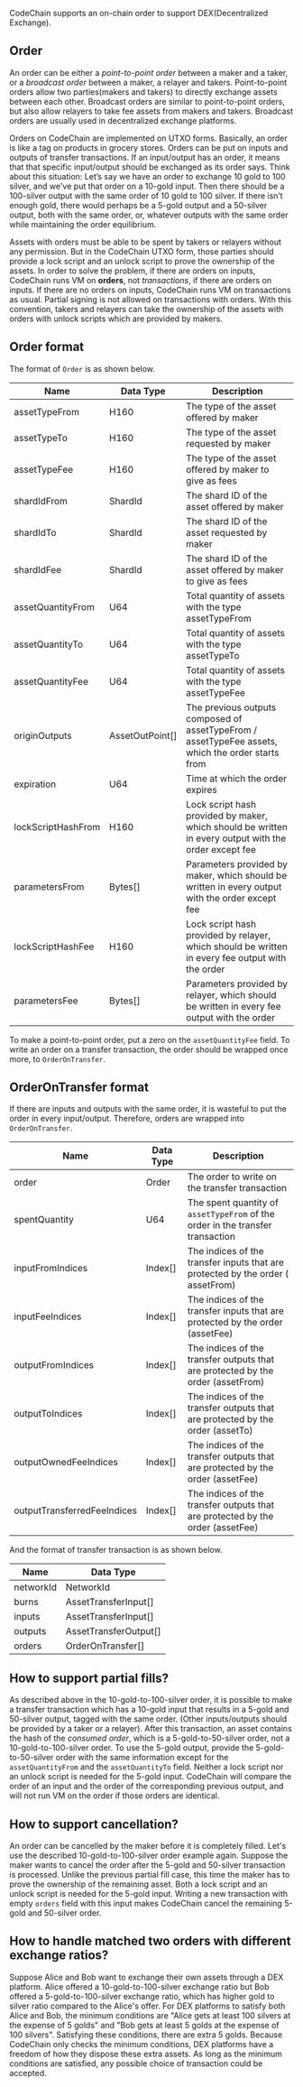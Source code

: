 CodeChain supports an on-chain order to support DEX(Decentralized Exchange).

## Order

An order can be either a _point-to-point order_ between a maker and a taker, or a _broadcast order_ between a maker, a relayer and takers.
Point-to-point orders allow two parties(makers and takers) to directly exchange assets between each other.
Broadcast orders are similar to point-to-point orders, but also allow relayers to take fee assets from makers and takers. Broadcast orders are usually used in decentralized exchange platforms.

Orders on CodeChain are implemented on UTXO forms.
Basically, an order is like a tag on products in grocery stores. Orders can be put on inputs and outputs of transfer transactions. If an input/output has an order, it means that that specific input/output should be exchanged as its order says. Think about this situation: Let’s say we have an order to exchange 10 gold to 100 silver, and we've put that order on a 10-gold input. Then there should be a 100-silver output with the same order of 10 gold to 100 silver. If there isn’t enough gold, there would perhaps be a 5-gold output and a 50-silver output, both with the same order, or, whatever outputs with the same order while maintaining the order equilibrium.

Assets with orders must be able to be spent by takers or relayers without any permission. But in the CodeChain UTXO form, those parties should provide a lock script and an unlock script to prove the ownership of the assets.  In order to solve the problem, if there are orders on inputs, CodeChain runs VM on **orders**, not *transactions*, if there are orders on inputs. If there are no orders on inputs, CodeChain runs VM on transactions as usual. Partial signing is not allowed on transactions with orders. With this convention, takers and relayers can take the ownership of the assets with orders with unlock scripts which are provided by makers.


## Order format

The format of `Order` is as shown below.

|        Name        |    Data Type    |                                                Description                                                |
|--------------------|-----------------|-----------------------------------------------------------------------------------------------------------|
| assetTypeFrom      | H160            | The type of the asset offered by maker                                                                    |
| assetTypeTo        | H160            | The type of the asset requested by maker                                                                  |
| assetTypeFee       | H160            | The type of the asset offered by maker to give as fees                                                    |
| shardIdFrom        | ShardId         | The shard ID of the asset offered by maker                                                                    |
| shardIdTo          | ShardId         | The shard ID of the asset requested by maker                                                                  |
| shardIdFee         | ShardId         | The shard ID of the asset offered by maker to give as fees                                                    |
| assetQuantityFrom    | U64             | Total quantity of assets with the type assetTypeFrom                                                        |
| assetQuantityTo      | U64             | Total quantity of assets with the type assetTypeTo                                                          |
| assetQuantityFee     | U64             | Total quantity of assets with the type assetTypeFee                                                         |
| originOutputs      | AssetOutPoint[] | The previous outputs composed of assetTypeFrom / assetTypeFee assets, which the order starts from         |
| expiration         | U64             | Time at which the order expires                                                                           |
| lockScriptHashFrom | H160            | Lock script hash provided by maker, which should be written in every output with the order except fee     |
| parametersFrom     | Bytes[]         | Parameters provided by maker, which should be written in every output with the order except fee           |
| lockScriptHashFee  | H160            | Lock script hash provided by relayer, which should be written in every fee output with the order          |
| parametersFee      | Bytes[]         | Parameters provided by relayer, which should be written in every fee output with the order                |

To make a point-to-point order, put a zero on the `assetQuantityFee` field.
To write an order on a transfer transaction, the order should be wrapped once more, to `OrderOnTransfer`.

## OrderOnTransfer format

If there are inputs and outputs with the same order, it is wasteful to put the order in every input/output. Therefore, orders are wrapped into `OrderOnTransfer`.

| Name                        | Data Type | Description                                                                      |
| --------------------------- | --------- | -------------------------------------------------------------------------------- |
| order                       | Order     | The order to write on the transfer transaction                                   |
| spentQuantity               | U64       | The spent quantity of `assetTypeFrom` of the order in the transfer transaction   |
| inputFromIndices            | Index[]   | The indices of the transfer inputs that are protected by the order ( assetFrom) |
| inputFeeIndices             | Index[]   | The indices of the transfer inputs that are protected by the order (assetFee)   |
| outputFromIndices           | Index[]   | The indices of the transfer outputs that are protected by the order (assetFrom) |
| outputToIndices             | Index[]   | The indices of the transfer outputs that are protected by the order (assetTo)   |
| outputOwnedFeeIndices       | Index[]   | The indices of the transfer outputs that are protected by the order (assetFee)  |
| outputTransferredFeeIndices | Index[]   | The indices of the transfer outputs that are protected by the order (assetFee)  |

And the format of transfer transaction is as shown below.

|      Name     |       Data Type       |
|---------------|-----------------------|
| networkId     | NetworkId             |
| burns         | AssetTransferInput[]  |
| inputs        | AssetTransferInput[]  |
| outputs       | AssetTransferOutput[] |
| orders        | OrderOnTransfer[]     |

## How to support partial fills?

As described above in the 10-gold-to-100-silver order, it is possible to make a transfer transaction which has a 10-gold input that results in a 5-gold and 50-silver output, tagged with the same order. (Other inputs/outputs should be provided by a taker or a relayer). After this transaction, an asset contains the hash of the *consumed order*, which is a 5-gold-to-50-silver order, not a 10-gold-to-100-silver order. To use the 5-gold output, provide the 5-gold-to-50-silver order with the same information except for the `assetQuantityFrom` and the `assetQuantityTo` field. Neither a lock script nor an unlock script is needed for the 5-gold input. CodeChain will compare the order of an input and the order of the corresponding previous output, and will not run VM on the order if those orders are identical.

## How to support cancellation?

An order can be cancelled by the maker before it is completely filled. Let's use the described 10-gold-to-100-silver order example again. Suppose the maker wants to cancel the order after the 5-gold and 50-silver transaction is processed. Unlike the previous partial fill case, this time the maker has to prove the ownership of the remaining asset. Both a lock script and an unlock script is needed for the 5-gold input. Writing a new transaction with empty `orders` field with this input makes CodeChain cancel the remaining 5-gold and 50-silver order.

## How to handle matched two orders with different exchange ratios?

Suppose Alice and Bob want to exchange their own assets through a DEX platform. Alice offered a 10-gold-to-100-silver exchange ratio but Bob offered a 5-gold-to-100-silver exchange ratio, which has higher gold to silver ratio compared to the Alice's offer. For DEX platforms to satisfy both Alice and Bob, the minimum conditions are "Alice gets at least 100 silvers at the expense of 5 golds" and "Bob gets at least 5 golds at the expense of 100 silvers". Satisfying these conditions, there are extra 5 golds. Because CodeChain only checks the minimum conditions, DEX platforms have a freedom of how they dispose these extra assets. As long as the minimum conditions are satisfied, any possible choice of transaction could be accepted.